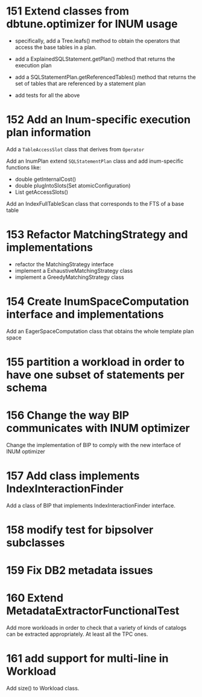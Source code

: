 # 151 Extend classes from dbtune.optimizer for INUM usage
    
 * specifically, add a Tree.leafs() method to obtain the operators that access the base tables in a 
 plan.

 * add a ExplainedSQLStatement.getPlan() method that returns the execution plan

 * add a SQLStatementPlan.getReferencedTables() method that returns the set of tables that are 
 referenced by a statement plan

 * add tests for all the above
 
# 152 Add an Inum-specific execution plan information

Add a `TableAccessSlot` class that derives from `Operator`

Add an InumPlan extend `SQLStatementPlan` class and add inum-specific functions like:

 * double getInternalCost()
 * double plugIntoSlots(Set<Index> atomicConfiguration)
 * List<TableAccessSlot> getAccessSlots()

Add an IndexFullTableScan class that corresponds to the FTS of a base table

# 153 Refactor MatchingStrategy and implementations

 * refactor the MatchingStrategy interface
 * implement a ExhaustiveMatchingStrategy class
 * implement a GreedyMatchingStrategy class

# 154 Create InumSpaceComputation interface and implementations

Add an EagerSpaceComputation class that obtains the whole template plan space

# 155 partition a workload in order to have one subset of statements per schema

# 156 Change the way BIP communicates with INUM optimizer
Change the implementation of BIP to comply with the new interface of INUM optimizer

# 157 Add class implements IndexInteractionFinder
Add a class of BIP that implements IndexInteractionFinder interface.

# 158 modify test for bipsolver subclasses

# 159 Fix DB2 metadata issues

# 160 Extend MetadataExtractorFunctionalTest

Add more workloads in order to check that a variety of kinds of catalogs can be extracted 
appropriately. At least all the TPC ones.

# 161 add support for multi-line in Workload

Add size() to Workload class.
